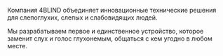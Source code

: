 Компания 4BLIND объединяет инновационные технические решения для слепоглухих, слепых и слабовидящих людей.

Мы разрабатываем первое и единственное устройство, которое заменит слух и голос глухонемым, общаться с кем угодно в любом месте.
